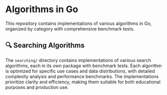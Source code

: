 # Algorithms in Go

This repository contains implementations of various algorithms in Go, organized by category with comprehensive benchmark tests.

## 🔍 Searching Algorithms

The `searching/` directory contains implementations of various search algorithms, each in its own package with benchmark tests.
Each algorithm is optimized for specific use cases and data distributions, with detailed complexity analysis and performance benchmarks. The implementations prioritize clarity and efficiency, making them suitable for both educational purposes and production use.
